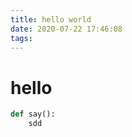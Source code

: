 ```yaml
---
title: hello world
date: 2020-07-22 17:46:08
tags:
---
```

# hello 
```python
def say():
    sdd
```
